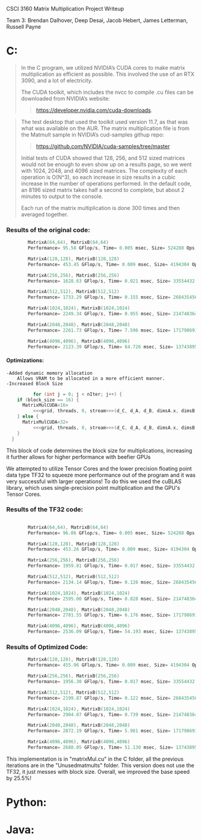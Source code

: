 CSCI 3160 Matrix Multiplication Project Writeup

Team 3: Brendan Dalhover, Deep Desai, Jacob Hebert, James Letterman, Russell Payne

# C: 
>In the C program, we utilized NVIDIA’s CUDA cores to make matrix multiplication as efficient as possible. This involved the use of an RTX 3090, and a lot of electricity.
>
>The CUDA toolkit, which includes the nvcc to compile .cu files can be downloaded from NVIDIA’s website: 
>>https://developer.nvidia.com/cuda-downloads. 

>The test desktop that used the toolkit used version 11.7, as that was what was available on the AUR. The matrix multiplication file is from the Matmult sample in NVIDIA’s cud-samples githup repo:
>>https://github.com/NVIDIA/cuda-samples/tree/master 
>
>Initial tests of CUDA showed that 128, 256, and 512 sized matrices would not be enough to even show up on a results page, so we went with 1024, 2048, and 4096 sized matrices. The complexity of each operation is O(N^3), so each increase in size results in a cubic increase in the number of operations performed. In the default code, an 8196 sized matrix takes half a second to complete, but about 2 minutes to output to the console.
>
>Each run of the matrix multiplication is done 300 times and then averaged together. 


### Results of the original code:
```c
        MatrixA(64,64), MatrixB(64,64)
        Performance= 95.58 GFlop/s, Time= 0.005 msec, Size= 524288 Ops, WorkgroupSize= 1024 threads/block

        MatrixA(128,128), MatrixB(128,128)
        Performance= 453.45 GFlop/s, Time= 0.009 msec, Size= 4194304 Ops, WorkgroupSize= 1024 threads/block

        MatrixA(256,256), MatrixB(256,256)
        Performance= 1628.63 GFlop/s, Time= 0.021 msec, Size= 33554432 Ops, WorkgroupSize= 1024 threads/block

        MatrixA(512,512), MatrixB(512,512)
        Performance= 1733.29 GFlop/s, Time= 0.155 msec, Size= 268435456 Ops, WorkgroupSize= 1024 threads/block

        MatrixA(1024,1024), MatrixB(1024,1024)
        Performance= 2249.34 GFlop/s, Time= 0.955 msec, Size= 2147483648 Ops, WorkgroupSize= 1024 threads/block

        MatrixA(2048,2048), MatrixB(2048,2048)
        Performance= 2261.73 GFlop/s, Time= 7.596 msec, Size= 17179869184 Ops, WorkgroupSize= 1024 threads/block

        MatrixA(4096,4096), MatrixB(4096,4096)
        Performance= 2123.39 GFlop/s, Time= 64.726 msec, Size= 137438953472 Ops, WorkgroupSize= 1024 threads/block

```

#### Optimizations:

    -Added dynamic memory allocation
        Allows VRAM to be allocated in a more efficient manner.
    -Increased Block Size

```c
          for (int j = 0; j < nIter; j++) {
    if (block_size == 16) {
      MatrixMulCUDA<16>
          <<<grid, threads, 0, stream>>>(d_C, d_A, d_B, dimsA.x, dimsB.x);
    } else {
      MatrixMulCUDA<32>
          <<<grid, threads, 0, stream>>>(d_C, d_A, d_B, dimsA.x, dimsB.x);
    }
  }
```
This block of code determines the block size for multiplications, increasing it further allows for higher performance with beefier GPUs



    
We attempted to utilize Tensor Cores and the lower precision floating point data type TF32 to squeeze more performance out of the program and it was very successful with larger operations!
    To do this we used the cuBLAS library, which uses single-precision point multiplication and the GPU's Tensor Cores.
### Results of the TF32 code:
```c

        MatrixA(64,64), MatrixB(64,64)
        Performance= 96.06 GFlop/s, Time= 0.005 msec, Size= 524288 Ops, WorkgroupSize= 1024 threads/block

        MatrixA(128,128), MatrixB(128,128)
        Performance= 453.26 GFlop/s, Time= 0.009 msec, Size= 4194304 Ops, WorkgroupSize= 1024 threads/block

        MatrixA(256,256), MatrixB(256,256)
        Performance= 1959.81 GFlop/s, Time= 0.017 msec, Size= 33554432 Ops, WorkgroupSize= 1024 threads/block

        MatrixA(512,512), MatrixB(512,512)
        Performance= 2134.14 GFlop/s, Time= 0.126 msec, Size= 268435456 Ops, WorkgroupSize= 1024 threads/block

        MatrixA(1024,1024), MatrixB(1024,1024)
        Performance= 2595.00 GFlop/s, Time= 0.828 msec, Size= 2147483648 Ops, WorkgroupSize= 1024 threads/block

        MatrixA(2048,2048), MatrixB(2048,2048)
        Performance= 2781.55 GFlop/s, Time= 6.176 msec, Size= 17179869184 Ops, WorkgroupSize= 1024 threads/block

        MatrixA(4096,4096), MatrixB(4096,4096)
        Performance= 2536.09 GFlop/s, Time= 54.193 msec, Size= 137438953472 Ops, WorkgroupSize= 1024 threads/block
```

### Results of Optimized Code:
```c
        MatrixA(128,128), MatrixB(128,128)
        Performance= 455.96 GFlop/s, Time= 0.009 msec, Size= 4194304 Ops, WorkgroupSize= 1024 threads/block

        MatrixA(256,256), MatrixB(256,256)
        Performance= 1956.30 GFlop/s, Time= 0.017 msec, Size= 33554432 Ops, WorkgroupSize= 1024 threads/block

        MatrixA(512,512), MatrixB(512,512)
        Performance= 2199.87 GFlop/s, Time= 0.122 msec, Size= 268435456 Ops, WorkgroupSize= 1024 threads/block

        MatrixA(1024,1024), MatrixB(1024,1024)
        Performance= 2904.07 GFlop/s, Time= 0.739 msec, Size= 2147483648 Ops, WorkgroupSize= 1024 threads/block

        MatrixA(2048,2048), MatrixB(2048,2048)
        Performance= 2872.19 GFlop/s, Time= 5.981 msec, Size= 17179869184 Ops, WorkgroupSize= 1024 threads/block

        MatrixA(4096,4096), MatrixB(4096,4096)
        Performance= 2688.05 GFlop/s, Time= 51.130 msec, Size= 137438953472 Ops, WorkgroupSize= 1024 threads/block


```
This implementation is in "matrixMul.cu" in the C folder, all the previous iterations are in the "Unusedmatmults" folder.
This version does not use the TF32, it just messes with block size.
Overall, we improved the base speed by 25.5%!
# Python:


# Java:



